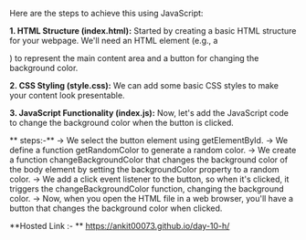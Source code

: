 Here are the steps to achieve this using JavaScript:

**1. HTML Structure (index.html):**
   Started by creating a basic HTML structure for your webpage. We'll need an HTML element (e.g., a <div>) to represent the main content area and a button for changing the background color.

**2. CSS Styling (style.css):**
   We can add some basic CSS styles to make your content look presentable.

**3. JavaScript Functionality (index.js):**
   Now, let's add the JavaScript code to change the background color when the button is clicked.

 **  steps:-**
  -> We select the button element using getElementById.
  -> We define a function getRandomColor to generate a random color.
  -> We create a function changeBackgroundColor that changes the background color of the body element by setting the backgroundColor property to a random color.
  -> We add a click event listener to the button, so when it's clicked, it triggers the changeBackgroundColor function, changing the background color.
  -> Now, when you open the HTML file in a web browser, you'll have a button that changes the background color when clicked.

**Hosted Link :- ** https://ankit00073.github.io/day-10-h/
